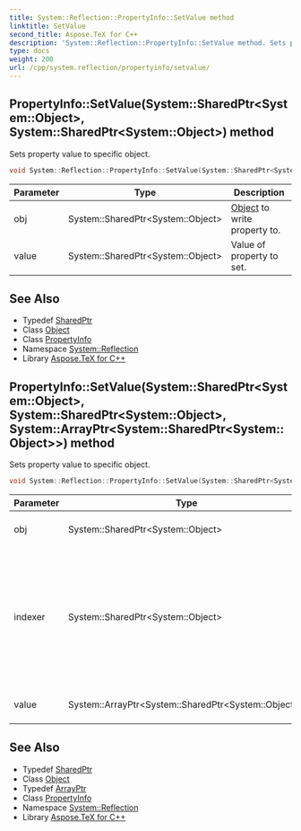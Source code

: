 ```yaml
---
title: System::Reflection::PropertyInfo::SetValue method
linktitle: SetValue
second_title: Aspose.TeX for C++
description: 'System::Reflection::PropertyInfo::SetValue method. Sets property value to specific object in C++.'
type: docs
weight: 200
url: /cpp/system.reflection/propertyinfo/setvalue/
---
```

## PropertyInfo::SetValue(System::SharedPtr\<System::Object\>, System::SharedPtr\<System::Object\>) method


Sets property value to specific object.

```cpp
void System::Reflection::PropertyInfo::SetValue(System::SharedPtr<System::Object> obj, System::SharedPtr<System::Object> value)
```


| Parameter | Type | Description |
| --- | --- | --- |
| obj | System::SharedPtr\<System::Object\> | [Object](../../../system/object/) to write property to. |
| value | System::SharedPtr\<System::Object\> | Value of property to set. |

## See Also

* Typedef [SharedPtr](../../../system/sharedptr/)
* Class [Object](../../../system/object/)
* Class [PropertyInfo](../)
* Namespace [System::Reflection](../../)
* Library [Aspose.TeX for C++](../../../)
## PropertyInfo::SetValue(System::SharedPtr\<System::Object\>, System::SharedPtr\<System::Object\>, System::ArrayPtr\<System::SharedPtr\<System::Object\>\>) method


Sets property value to specific object.

```cpp
void System::Reflection::PropertyInfo::SetValue(System::SharedPtr<System::Object> obj, System::SharedPtr<System::Object> value, System::ArrayPtr<System::SharedPtr<System::Object>> indexer)
```


| Parameter | Type | Description |
| --- | --- | --- |
| obj | System::SharedPtr\<System::Object\> | [Object](../../../system/object/) to write property to. |
| indexer | System::SharedPtr\<System::Object\> | These are optional index values for indexed properties. For non-indexed properties, this value should be null. |
| value | System::ArrayPtr\<System::SharedPtr\<System::Object\>\> | Value of property to set. |

## See Also

* Typedef [SharedPtr](../../../system/sharedptr/)
* Class [Object](../../../system/object/)
* Typedef [ArrayPtr](../../../system/arrayptr/)
* Class [PropertyInfo](../)
* Namespace [System::Reflection](../../)
* Library [Aspose.TeX for C++](../../../)
